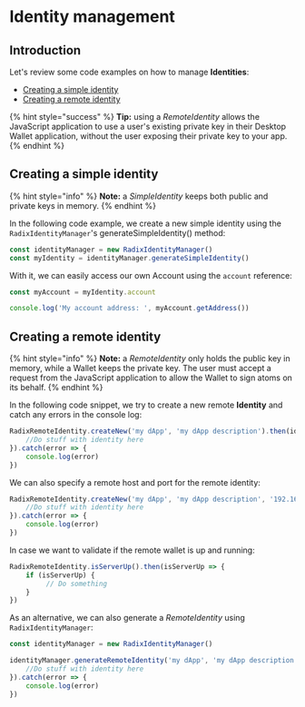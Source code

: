 # Identity management

## Introduction

Let's review some code examples on how to manage **Identities**:

* [Creating a simple identity](https://docs.radixdlt.com/alpha/developer/javascript-client-library-guide/code-examples#creating-a-remote-identity)
* [Creating a remote identity](https://docs.radixdlt.com/alpha/developer/javascript-client-library-guide/code-examples#creating-a-simple-identity)

{% hint style="success" %}
**Tip:** using a _RemoteIdentity_ allows the JavaScript application to use a user's existing private key in their Desktop Wallet application, without the user exposing their private key to your app.
{% endhint %}

## Creating a simple identity

{% hint style="info" %}
**Note:** a _SimpleIdentity_ keeps both public and private keys in memory.
{% endhint %}

In the following code example, we create a new simple identity using the `RadixIdentityManager`'s generateSimpleIdentity\(\) method:

```javascript
const identityManager = new RadixIdentityManager()
const myIdentity = identityManager.generateSimpleIdentity()  
```

With it, we can easily access our own Account using the `account` reference:

```javascript
const myAccount = myIdentity.account

console.log('My account address: ', myAccount.getAddress())
```

## Creating a remote identity

{% hint style="info" %}
**Note:** a _RemoteIdentity_ only holds the public key in memory, while a Wallet keeps the private key. The user must accept a request from the JavaScript application to allow the Wallet to sign atoms on its behalf.
{% endhint %}

In the following code snippet, we try to create a new remote **Identity** and catch any errors in the console log:

```javascript
RadixRemoteIdentity.createNew('my dApp', 'my dApp description').then(identity => {
    //Do stuff with identity here
}).catch(error => {
    console.log(error)
})
```

We can also specify a remote host and port for the remote identity:

```javascript
RadixRemoteIdentity.createNew('my dApp', 'my dApp description', '192.168.0.123', '53433').then(identity => {
    //Do stuff with identity here
}).catch(error => {
    console.log(error)
})
```

In case we want to validate if the remote wallet is up and running:

```javascript
RadixRemoteIdentity.isServerUp().then(isServerUp => {
    if (isServerUp) {
         // Do something
    }
})
```

As an alternative, we can also generate a _RemoteIdentity_ using `RadixIdentityManager`:

```javascript
const identityManager = new RadixIdentityManager()

identityManager.generateRemoteIdentity('my dApp', 'my dApp description').then(identity => {
    //Do stuff with identity here
}).catch(error => {
    console.log(error)
})
```

